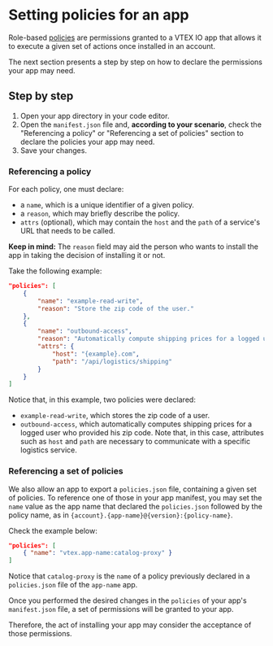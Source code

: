 # Setting policies for an app

Role-based [policies]() are permissions granted to a VTEX IO app that allows it to execute a given set of actions once installed in an account.

The next section presents a step by step on how to declare the permissions your app may need.

## Step by step

1. Open your app directory in your code editor.
2. Open the `manifest.json` file and, **according to your scenario**, check the "Referencing a policy" or "Referencing a set of policies" section to declare the policies your app may need.
3. Save your changes.

### Referencing a policy

For each policy, one must declare:

- a `name`, which is a unique identifier of a given policy.
- a `reason`, which may briefly describe the policy.
- `attrs` (optional), which may contain the `host` and the `path` of a service's URL that needs to be called.

<div class="alert alert-info">
<b>Keep in mind:</b> The <code>reason</code> field may aid the person who wants to install the app in taking the decision of installing it or not.
</div>


Take the following example:

```json
"policies": [
    {
        "name": "example-read-write",
        "reason": "Store the zip code of the user."
    },
    {
        "name": "outbound-access",
        "reason": "Automatically compute shipping prices for a logged user who gave us their zip code.",
        "attrs": {
            "host": "{example}.com",
            "path": "/api/logistics/shipping"
        }
    }
]
```

Notice that, in this example, two policies were declared:

- `example-read-write`, which stores the zip code of a user.
- `outbound-access`, which automatically computes shipping prices for a logged user who provided his zip code. Note that, in this case, attributes such as `host` and `path` are necessary to communicate with a specific logistics service.

### Referencing a set of policies

We also allow an app to export a `policies.json` file, containing a given set of policies. To reference one of those in your app manifest, you may set the `name` value as the app name that declared the `policies.json` followed by the policy name, as in `{account}.{app-name}@{version}:{policy-name}`.

Check the example below:

```json
"policies": [
    { "name": "vtex.app-name:catalog-proxy" }
]
```

Notice that `catalog-proxy` is the `name` of a policy previously declared in a `policies.json` file of the `app-name` app.


Once you performed the desired changes in the `policies` of your app's `manifest.json` file, a set of permissions will be granted to your app. 

Therefore, the act of installing your app may consider the acceptance of those permissions.

